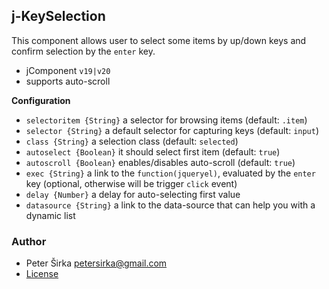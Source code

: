 ## j-KeySelection

This component allows user to select some items by up/down keys and confirm selection by the `enter` key.

- jComponent `v19|v20`
- supports auto-scroll

__Configuration__

- `selectoritem {String}` a selector for browsing items (default: `.item`)
- `selector {String}` a default selector for capturing keys (default: `input`)
- `class {String}` a selection class (default: `selected`)
- `autoselect {Boolean}` it should select first item (default: `true`)
- `autoscroll {Boolean}` enables/disables auto-scroll (default: `true`)
- `exec {String}` a link to the `function(jqueryel)`, evaluated by the `enter` key (optional, otherwise will be trigger `click` event)
- `delay {Number}` a delay for auto-selecting first value
- `datasource {String}` a link to the data-source that can help you with a dynamic list

### Author

- Peter Širka <petersirka@gmail.com>
- [License](https://www.totaljs.com/license/)